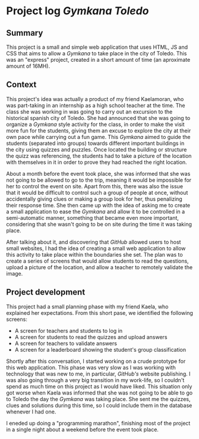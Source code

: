 # Project log ***Gymkana Toledo***

## Summary
This project is a small and simple web application that uses HTML, JS and CSS that aims to allow a *Gymkana* to take place in the city of Toledo. This was an "express" project, created in a short amount of time (an aproximate amount of 16MH).

## Context
This project's idea was actually a product of my friend Kaelamoran, who was part-taking in an internship as a high school teacher at the time. The class she was working in was going to carry out an excursion to the historical spanish city of Toledo. She had announced that she was going to organize a *Gymkana* style activity for the class, in order to make the visit more fun for the students, giving them an excuse to explore the city at their own pace while carrying out a fun game. This *Gymkana* aimed to guide the students (separated into groups) towards different important buildings in the city using quizzes and puzzles. Once located the building or structure the quizz was referencing, the students had to take a picture of the location with themselves in it in order to prove they had reached the right location.

About a month before the event took place, she was informed that she was not going to be allowed to go to the trip, meaning it would be impossible for her to control the event on site. Apart from this, there was also the issue that it would be difficult to control such a group of people at once, without accidentally giving clues or making a group look for her, thus penalizing their response time. She then came up with the idea of asking me to create a small application to ease the *Gymkana* and allow it to be controlled in a semi-automatic manner, something that became even more important, considering that she wasn't going to be on site during the time it was taking place.

After talking about it, and discovering that *GitHub* allowed users to host small websites, I had the idea of creating a small web application to allow this activity to take place within the boundaries she set. The plan was to create a series of screens that would allow students to read the questions, upload a picture of the location, and allow a teacher to remotely validate the image.

## Project development
This project had a small planning phase with my friend Kaela, who explained her expectations. From this short pase, we identified the following screens:

* A screen for teachers and students to log in
* A screen for students to read the quizzes and upload answers
* A screen for teachers to validate answers
* A screen for a leaderboard showing the student's group classification

Shortly after this conversation, I started working on a crude prototype for this web application. This phase was very slow as I was working with technology that was new to me, in particular, *GitHub's* website publishing. I was also going through a very big transition in my work-life, so I couldn't spend as much time on this project as I would have liked. This situation only got worse when Kaela was informed that she was not going to be able to go to Toledo the day the *Gymkana* was taking place. She sent me the quizzes, clues and solutions during this time, so I could include them in the database whenever I had one.

I eneded up doing a "programming marathon", finishing most of the project in a single night about a weekend before the event took place.